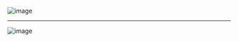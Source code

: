 ![image](https://github.com/user-attachments/assets/30a26d9c-aadc-420b-ba4c-84cf2d3aecaf)


--------------------------------

![image](https://github.com/user-attachments/assets/40da2086-a683-4507-aaf5-8f8a12818de9)
